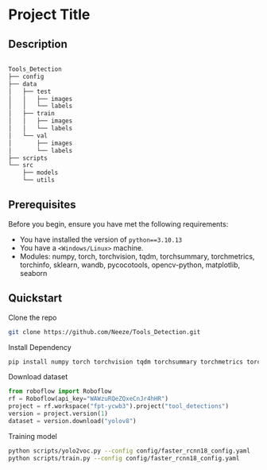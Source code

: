 # Project Title

## Description

```bash

Tools_Detection
├── config
├── data
│   ├── test
│   │   ├── images
│   │   └── labels
│   ├── train
│   │   ├── images
│   │   └── labels
│   └── val
│       ├── images
│       └── labels
├── scripts
└── src
    ├── models
    └── utils

```


## Prerequisites

Before you begin, ensure you have met the following requirements:

* You have installed the version of `python==3.10.13`
* You have a `<Windows/Linux>` machine.
* Modules: numpy, torch, torchvision, tqdm, torchsummary, torchmetrics, torchinfo, sklearn, wandb, pycocotools, opencv-python, matplotlib, seaborn



## Quickstart

Clone the repo
```bash
git clone https://github.com/Neeze/Tools_Detection.git
```


Install Dependency
```bash
pip install numpy torch torchvision tqdm torchsummary torchmetrics torchinfo scikit-learn wandb pycocotools opencv-python matplotlib seaborn roboflow --quiet
```


Download dataset
```python
from roboflow import Roboflow
rf = Roboflow(api_key="WAWzuRQeZQxeCnJr4hHR")
project = rf.workspace("fpt-ycwb3").project("tool_detections")
version = project.version(1)
dataset = version.download("yolov8")
```

Training model

```bash
python scripts/yolo2voc.py --config config/faster_rcnn18_config.yaml
python scripts/train.py --config config/faster_rcnn18_config.yaml
```


